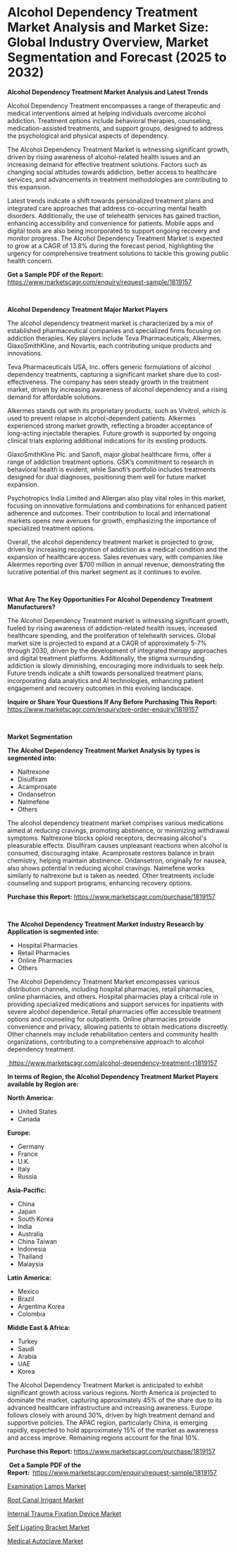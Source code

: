 <p><h1>Alcohol Dependency Treatment Market Analysis and Market Size: Global Industry Overview, Market Segmentation and Forecast (2025 to 2032)</h1></p><p><strong>Alcohol Dependency Treatment Market Analysis and Latest Trends</strong></p>
<p><p>Alcohol Dependency Treatment encompasses a range of therapeutic and medical interventions aimed at helping individuals overcome alcohol addiction. Treatment options include behavioral therapies, counseling, medication-assisted treatments, and support groups, designed to address the psychological and physical aspects of dependency.</p><p>The Alcohol Dependency Treatment Market is witnessing significant growth, driven by rising awareness of alcohol-related health issues and an increasing demand for effective treatment solutions. Factors such as changing social attitudes towards addiction, better access to healthcare services, and advancements in treatment methodologies are contributing to this expansion.</p><p>Latest trends indicate a shift towards personalized treatment plans and integrated care approaches that address co-occurring mental health disorders. Additionally, the use of telehealth services has gained traction, enhancing accessibility and convenience for patients. Mobile apps and digital tools are also being incorporated to support ongoing recovery and monitor progress. The Alcohol Dependency Treatment Market is expected to grow at a CAGR of 13.8% during the forecast period, highlighting the urgency for comprehensive treatment solutions to tackle this growing public health concern.</p></p>
<p><strong>Get a Sample PDF of the Report:&nbsp;</strong> <a href="https://www.marketscagr.com/enquiry/request-sample/1819157?utm_campaign=1905&utm_medium=2&utm_source=Github&utm_content=ia&utm_term=03032025&utm_id=alcohol-dependency-treatment">https://www.marketscagr.com/enquiry/request-sample/1819157</a></p>
<p>&nbsp;</p>
<p><strong>Alcohol Dependency Treatment Major Market Players</strong></p>
<p><p>The alcohol dependency treatment market is characterized by a mix of established pharmaceutical companies and specialized firms focusing on addiction therapies. Key players include Teva Pharmaceuticals, Alkermes, GlaxoSmithKline, and Novartis, each contributing unique products and innovations.</p><p>Teva Pharmaceuticals USA, Inc. offers generic formulations of alcohol dependency treatments, capturing a significant market share due to cost-effectiveness. The company has seen steady growth in the treatment market, driven by increasing awareness of alcohol dependency and a rising demand for affordable solutions.</p><p>Alkermes stands out with its proprietary products, such as Vivitrol, which is used to prevent relapse in alcohol-dependent patients. Alkermes experienced strong market growth, reflecting a broader acceptance of long-acting injectable therapies. Future growth is supported by ongoing clinical trials exploring additional indications for its existing products.</p><p>GlaxoSmithKline Plc. and Sanofi, major global healthcare firms, offer a range of addiction treatment options. GSK’s commitment to research in behavioral health is evident, while Sanofi’s portfolio includes treatments designed for dual diagnoses, positioning them well for future market expansion.</p><p>Psychotropics India Limited and Allergan also play vital roles in this market, focusing on innovative formulations and combinations for enhanced patient adherence and outcomes. Their contribution to local and international markets opens new avenues for growth, emphasizing the importance of specialized treatment options.</p><p>Overall, the alcohol dependency treatment market is projected to grow, driven by increasing recognition of addiction as a medical condition and the expansion of healthcare access. Sales revenues vary, with companies like Alkermes reporting over $700 million in annual revenue, demonstrating the lucrative potential of this market segment as it continues to evolve.</p></p>
<p>&nbsp;</p>
<p><strong>What Are The Key Opportunities For Alcohol Dependency Treatment Manufacturers?</strong></p>
<p><p>The Alcohol Dependency Treatment market is witnessing significant growth, fueled by rising awareness of addiction-related health issues, increased healthcare spending, and the proliferation of telehealth services. Global market size is projected to expand at a CAGR of approximately 5-7% through 2030, driven by the development of integrated therapy approaches and digital treatment platforms. Additionally, the stigma surrounding addiction is slowly diminishing, encouraging more individuals to seek help. Future trends indicate a shift towards personalized treatment plans, incorporating data analytics and AI technologies, enhancing patient engagement and recovery outcomes in this evolving landscape.</p></p>
<p><strong>Inquire or Share Your Questions If Any Before Purchasing This Report:</strong> <a href="https://www.marketscagr.com/enquiry/pre-order-enquiry/1819157?utm_campaign=1905&utm_medium=2&utm_source=Github&utm_content=ia&utm_term=03032025&utm_id=alcohol-dependency-treatment">https://www.marketscagr.com/enquiry/pre-order-enquiry/1819157</a></p>
<p>&nbsp;</p>
<p><strong>Market Segmentation</strong></p>
<p><strong>The Alcohol Dependency Treatment Market Analysis by types is segmented into:</strong></p>
<p><ul><li>Naltrexone</li><li>Disulfiram</li><li>Acamprosate</li><li>Ondansetron</li><li>Nalmefene</li><li>Others</li></ul></p>
<p><p>The alcohol dependency treatment market comprises various medications aimed at reducing cravings, promoting abstinence, or minimizing withdrawal symptoms. Naltrexone blocks opioid receptors, decreasing alcohol's pleasurable effects. Disulfiram causes unpleasant reactions when alcohol is consumed, discouraging intake. Acamprosate restores balance in brain chemistry, helping maintain abstinence. Ondansetron, originally for nausea, also shows potential in reducing alcohol cravings. Nalmefene works similarly to naltrexone but is taken as needed. Other treatments include counseling and support programs, enhancing recovery options.</p></p>
<p><strong>Purchase this Report:&nbsp;</strong><a href="https://www.marketscagr.com/purchase/1819157?utm_campaign=1905&utm_medium=2&utm_source=Github&utm_content=ia&utm_term=03032025&utm_id=alcohol-dependency-treatment">https://www.marketscagr.com/purchase/1819157</a></p>
<p>&nbsp;</p>
<p><strong>The Alcohol Dependency Treatment Market Industry Research by Application is segmented into:</strong></p>
<p><ul><li>Hospital Pharmacies</li><li>Retail Pharmacies</li><li>Online Pharmacies</li><li>Others</li></ul></p>
<p><p>The Alcohol Dependency Treatment Market encompasses various distribution channels, including hospital pharmacies, retail pharmacies, online pharmacies, and others. Hospital pharmacies play a critical role in providing specialized medications and support services for inpatients with severe alcohol dependence. Retail pharmacies offer accessible treatment options and counseling for outpatients. Online pharmacies provide convenience and privacy, allowing patients to obtain medications discreetly. Other channels may include rehabilitation centers and community health organizations, contributing to a comprehensive approach to alcohol dependency treatment.</p></p>
<p><a href="https://www.marketscagr.com/alcohol-dependency-treatment-r1819157?utm_campaign=1905&utm_medium=2&utm_source=Github&utm_content=ia&utm_term=03032025&utm_id=alcohol-dependency-treatment">&nbsp;https://www.marketscagr.com/alcohol-dependency-treatment-r1819157</a></p>
<p><strong>In terms of Region, the Alcohol Dependency Treatment Market Players available by Region are:</strong></p>
<p>
    <p> <strong> North America: </strong>
        <ul>
            <li>United States</li>
            <li>Canada</li>
        </ul>
        </p> 
    <p> <strong> Europe: </strong>
        <ul>
            <li>Germany</li>
            <li>France</li>
            <li>U.K.</li>
            <li>Italy</li>
            <li>Russia</li>
        </ul>
        </p> 
    <p> <strong> Asia-Pacific: </strong>
        <ul>
            <li>China</li>
            <li>Japan</li>
            <li>South Korea</li>
            <li>India</li>
            <li>Australia</li>
            <li>China Taiwan</li>
            <li>Indonesia</li>
            <li>Thailand</li>
            <li>Malaysia</li>
        </ul>
        </p> 
    <p> <strong> Latin America: </strong>
        <ul>
            <li>Mexico</li>
            <li>Brazil</li>
            <li>Argentina Korea</li>
            <li>Colombia</li>
        </ul>
        </p> 
    <p> <strong> Middle East & Africa: </strong>
        <ul>
            <li>Turkey</li>
            <li>Saudi</li>
            <li>Arabia</li>
            <li>UAE</li>
            <li>Korea</li>
        </ul>
    </p>
    </p>
<p><p>The Alcohol Dependency Treatment Market is anticipated to exhibit significant growth across various regions. North America is projected to dominate the market, capturing approximately 45% of the share due to its advanced healthcare infrastructure and increasing awareness. Europe follows closely with around 30%, driven by high treatment demand and supportive policies. The APAC region, particularly China, is emerging rapidly, expected to hold approximately 15% of the market as awareness and access improve. Remaining regions account for the final 10%.</p></p>
<p><strong>Purchase this Report: </strong><a href="https://www.marketscagr.com/purchase/1819157?utm_campaign=1905&utm_medium=2&utm_source=Github&utm_content=ia&utm_term=03032025&utm_id=alcohol-dependency-treatment">https://www.marketscagr.com/purchase/1819157</a></p>
<p>&nbsp;<strong>Get a Sample PDF of the Report:&nbsp;&nbsp;</strong><a href="https://www.marketscagr.com/enquiry/request-sample/1819157?utm_campaign=1905&utm_medium=2&utm_source=Github&utm_content=ia&utm_term=03032025&utm_id=alcohol-dependency-treatment">https://www.marketscagr.com/enquiry/request-sample/1819157</a></p>
<p><strong></strong></p>
<p><p><a href="https://github.com/storcweithzg/Market-Research-Report-List-1/blob/main/examination-lamps-market.md?utm_campaign=1905&utm_medium=2&utm_source=Github&utm_content=ia&utm_term=03032025&utm_id=alcohol-dependency-treatment">Examination Lamps Market</a></p><p><a href="https://github.com/lynlynyusay/Market-Research-Report-List-1/blob/main/root-canal-irrigant-market.md?utm_campaign=1905&utm_medium=2&utm_source=Github&utm_content=ia&utm_term=03032025&utm_id=alcohol-dependency-treatment">Root Canal Irrigant Market</a></p><p><a href="https://github.com/spoorsusama/Market-Research-Report-List-1/blob/main/internal-trauma-fixation-device-market.md?utm_campaign=1905&utm_medium=2&utm_source=Github&utm_content=ia&utm_term=03032025&utm_id=alcohol-dependency-treatment">Internal Trauma Fixation Device Market</a></p><p><a href="https://github.com/balapopepi/Market-Research-Report-List-1/blob/main/self-ligating-bracket-market.md?utm_campaign=1905&utm_medium=2&utm_source=Github&utm_content=ia&utm_term=03032025&utm_id=alcohol-dependency-treatment">Self Ligating Bracket Market</a></p><p><a href="https://github.com/azorrotutus/Market-Research-Report-List-1/blob/main/medical-autoclave-market.md?utm_campaign=1905&utm_medium=2&utm_source=Github&utm_content=ia&utm_term=03032025&utm_id=alcohol-dependency-treatment">Medical Autoclave Market</a></p></p>
